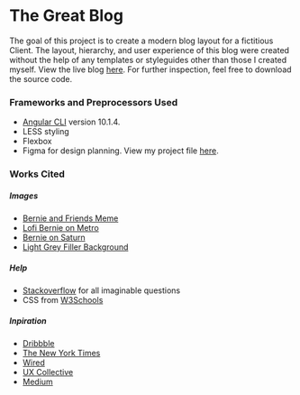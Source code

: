 # The Great Blog

The goal of this project is to create a modern blog layout for a fictitious Client.
The layout, hierarchy, and user experience of this blog were created without the help of any templates 
or styleguides other than those I created myself.
View the live blog [here](https://taylormcpherson.github.io/the-great-blog/). 
For further inspection, feel free to download the source code. 

### Frameworks and Preprocessors Used
- [Angular CLI](https://github.com/angular/angular-cli) version 10.1.4.
- LESS styling
- Flexbox
- Figma for design planning. View my project file [here](https://www.figma.com/file/4Z39m7AZGsGWd5J8iJPEZL/Lifeblue-Assessment?node-id=0%3A1).

### Works Cited
##### Images
- [Bernie and Friends Meme](https://media.socastsrm.com/wordpress/wp-content/blogs.dir/690/files/2021/01/screenshot-2021-01-21-bernie-hashtag-on-instagram-photos-and-videos.png)
- [Lofi Bernie on Metro](https://i.ytimg.com/vi/emOXYuIkFT8/maxresdefault.jpg)
- [Bernie on Saturn](https://cdn.mos.cms.futurecdn.net/vfTtT6y3CE373NCAYWWeUK-1024-80.jpg.webp)
- [Light Grey Filler Background](https://images.ttisi.com/wp-content/uploads/2018/09/18093158/background-light-grey.png)

##### Help
- [Stackoverflow](https://stackoverflow.com/) for all imaginable questions
- CSS from [W3Schools](https://www.w3schools.com/)
##### Inpiration 
- [Dribbble](https://dribbble.com/)
- [The New York Times](https://www.nytimes.com/)
- [Wired](https://www.wired.com/)
- [UX Collective](https://uxdesign.cc/)
- [Medium](https://medium.com/)
 



